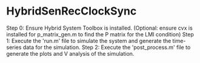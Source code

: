 # HybridSenRecClockSync

Step 0: Ensure Hybrid System Toolbox is installed. (Optional: ensure cvx is installed for p_matrix_gen.m to find the P matrix for the LMI condition)
Step 1: Execute the 'run.m' file to simulate the system and generate the time-series data for the simulation.
Step 2: Execute the 'post_process.m' file to generate the plots and V analysis of the simulation.

